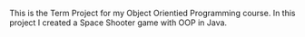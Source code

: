 This is the Term Project for my Object Orientied Programming course. In this project I created a
Space Shooter game with OOP in Java.
